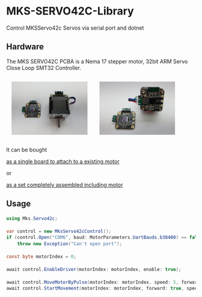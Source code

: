 # MKS-SERVO42C-Library

Control MKSServo42c Servos via serial port and dotnet 

## Hardware

The MKS SERVO42C PCBA is a Nema 17 stepper motor, 32bit ARM Servo Close Loop SMT32 Controller.

<img src="images/Mks1.jpg" style="width:40%; margin:1em;">
<img src="images/Mks2.jpg" style="width:40%; margin:1em;">

It can be bought 

[as a single board to attach to a existing motor](https://amzn.to/3D92YM2) 

or

[as a set completely assembled including motor](https://amzn.to/3R8lnhN)

## Usage

~~~csharp
using Mks.Servo42c;

var control = new MksServo42cControl();
if (control.Open("COM6", baud: MotorParameters.UartBauds.b38400) == false)
    throw new Exception("Can't open port");

const byte motorIndex = 0;

await control.EnableDriver(motorIndex: motorIndex, enable: true);

await control.MoveMotorByPulse(motorIndex: motorIndex, speed: 5, forward: true, pulse: (uint)1000);
await control.StartMovement(motorIndex: motorIndex, forward: true, speed: 4);
~~~
